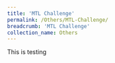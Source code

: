 ```yaml
---
title: 'MTL Challenge'
permalink: /Others/MTL-Challenge/
breadcrumb: 'MTL Challenge'
collection_name: Others
---
```


<div>
This is testing
</div>
